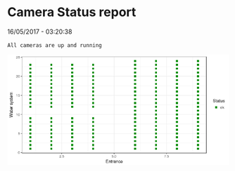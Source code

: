 Camera Status report
================
16/05/2017 - 03:20:38

    All cameras are up and running

![](camreport_files/figure-markdown_github/unnamed-chunk-2-1.png)
